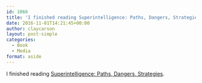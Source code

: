 ```yaml
---
id: 1066
title: 'I finished reading Superintelligence: Paths, Dangers, Strategies'
date: 2016-11-01T14:21:45+00:00
author: claycarson
layout: post-simple
categories: 
  - Book
  - Media
format: aside
---
```

I finished reading [Superintelligence: Paths, Dangers, Strategies](http://amazon.com/exec/obidos/ASIN/B00LOOCGB2/claycarson0c-20).<!--more-->